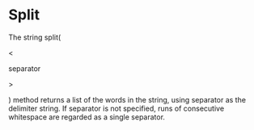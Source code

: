 # Split

The string split\(

&lt;

separator

&gt;

\) method returns a list of the words in the string, using separator as the delimiter string. If separator is not specified, runs of consecutive whitespace are regarded as a single separator.




